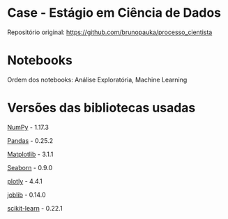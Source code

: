 # Case - Estágio em Ciência de Dados

Repositório original: https://github.com/brunopauka/processo_cientista

# Notebooks

Ordem dos notebooks: Análise Exploratória, Machine Learning

# Versões das bibliotecas usadas

[NumPy](https://numpy.org/) - 1.17.3

[Pandas](https://pandas.pydata.org/) - 0.25.2

[Matplotlib](https://matplotlib.org/) - 3.1.1

[Seaborn](https://seaborn.pydata.org/) - 0.9.0

[plotly](https://plot.ly/python/) - 4.4.1

[joblib](https://joblib.readthedocs.io/en/latest/) - 0.14.0

[scikit-learn](https://scikit-learn.org/stable/) - 0.22.1
